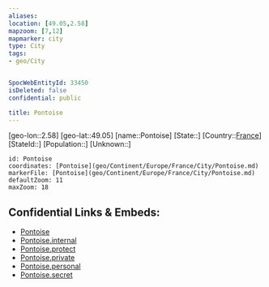 ```yaml
---
aliases: 
location: [49.05,2.58]
mapzoom: [7,12] 
mapmarker: city 
type: City
tags:
- geo/City


SpocWebEntityId: 33450
isDeleted: false
confidential: public

title: Pontoise
---
```

[geo-lon::2.58]
[geo-lat::49.05]
[name::Pontoise]
[State::]
[Country::[France](geo/Continent/Europe/France.md)]
[StateId::]
[Population::]
[Unknown::]


```leaflet
id: Pontoise
coordinates: [Pontoise](geo/Continent/Europe/France/City/Pontoise.md)
markerFile: [Pontoise](geo/Continent/Europe/France/City/Pontoise.md)
defaultZoom: 11 
maxZoom: 18
```


## Confidential Links & Embeds: 
- [Pontoise](../../../../../../_public/geo/Continent/Europe/France/City/Pontoise.md) 
- [Pontoise.internal](../../../../../../_internal/geo/Continent/Europe/France/City/Pontoise.internal.md) 
- [Pontoise.protect](../../../../../../_protect/geo/Continent/Europe/France/City/Pontoise.protect.md) 
- [Pontoise.private](../../../../../../_private/geo/Continent/Europe/France/City/Pontoise.private.md) 
- [Pontoise.personal](../../../../../../_personal/geo/Continent/Europe/France/City/Pontoise.personal.md) 
- [Pontoise.secret](../../../../../../_secret/geo/Continent/Europe/France/City/Pontoise.secret.md) 
